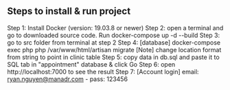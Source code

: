 Steps to install & run project
-----------
Step 1: Install Docker (version: 19.03.8 or newer)
Step 2: open a terminal and go to downloaded source code. Run docker-compose up -d --build
Step 3: go to src folder from terminal at step 2
Step 4: [database] docker-compose exec php php /var/www/html/artisan migrate 
[Note] change location format from string to point in clinic table 
Step 5: copy data in db.sql and paste it to SQL tab in "appointment" database & click Go 
Step 6: open http://localhost:7000 to see the result
Step 7: [Account login] email: ryan.nguyen@manadr.com - pass: 123456
